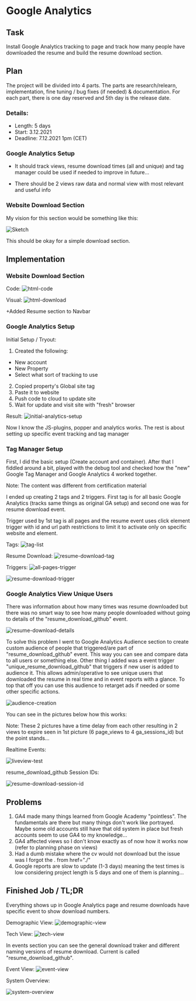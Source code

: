 # Google Analytics

## Task
Install Google Analytics tracking to page and track how many people have
downloaded the resume and build the resume download section.

## Plan
The project will be divided into 4 parts. The parts are research/relearn,
implementation, fine tuning / bug fixes (if needed) & documentation.
For each part, there is one day reserved and 5th day is the release date.

### Details:
- Length: 5 days
- Start: 3.12.2021
- Deadline: 7.12.2021 1pm (CET)

### Google Analytics Setup
- It should track views, resume download times (all and unique) and tag
manager could be used if needed to improve in future...

- There should be 2 views raw data and normal view with most relevant
and useful info

### Website Download Section
My vision for this section would be something like this:

![Sketch](/assets/download-section-sketch.jpg)

This should be okay for a simple download section.

## Implementation

### Website Download Section
Code:
![html-code](/assets/download-code.png)

Visual:
![html-download](/assets/download-section.png)

+Added Resume section to Navbar

### Google Analytics Setup
Initial Setup / Tryout:
1. Created the following:
  - New account
  - New Property
  - Select what sort of tracking to use


2. Copied property's Global site tag
3. Paste it to website
4. Push code to cloud to update site
5. Wait for update and visit site with "fresh" browser

Result:
![initial-analytics-setup](/assets/initial-js-result.png)

Now I know the JS-plugins, popper and analytics works.
The rest is about setting up specific event tracking and tag manager

### Tag Manager Setup
First, I did the basic setup (Create account and container).
After that I fiddled around a bit, played with the debug tool and
checked how the "new" Google Tag Manager and Google Analytics 4 worked together.


Note: The content was different from certification material


I ended up creating 2 tags and 2 triggers. First tag is for all basic Google
Analytics (tracks same things as original GA setup) and second one was for
resume download event.

Trigger used by 1st tag is all pages and the resume event uses click element
trigger with id and url path restrictions to limit it to activate only on
specific website and element.

Tags:
![tag-list](/assets/tags-list.png)

Resume Download:
![resume-download-tag](/assets/resume-download-tag.png)

Triggers:
![all-pages-trigger](/assets/all-pages-trigger.png)

![resume-download-trigger](/assets/resume-trigger.png)

### Google Analytics View Unique Users
There was information about how many times was resume downloaded but there was
no smart way to see how many people downloaded without going to details of the
"resume_download_github" event.

![resume-download-details](/assets/resume-download-details.png)

To solve this problem I went to Google Analytics Audience section to create
custom audience of people that triggered/are part of "resume_download_github"
event. This way you can see and compare data to all users or something else.
Other thing I added was a event trigger "unique_resume_download_github" that
triggers if new user is added to audience it. This allows admin/operative to see
unique users that downloaded the resume in real time and in event reports with a
glance. To top that off you can use this audience to retarget ads if needed or
some other specific actions.

![audience-creation](/assets/audience-creation.png)


You can see in the pictures below how this works:

Note: These 2 pictures have a time delay from each other resulting in 2 views to
expire seen in 1st picture (6 page_views to 4 ga_sessions_id) but the point
stands...

Realtime Events:

![liveview-test](/assets/liveview-test.png)

resume_download_github Session IDs:

![resume-download-session-id](/assets/download-session-id.png)

## Problems

1. GA4 made many things learned from Google Academy "pointless". The fundamentals
are there but many things don't work like portrayed. Maybe some old accounts still
have that old system in place but fresh accounts seem to use GA4 to my knowledge...
2.  GA4 affected views so I don't know exactly as of now how it works now
(refer to planning phase on views)
3. Had a dumb mistake where the cv would not download but the issue was I forgot
the . from  href="./"
4. Google reports are slow to update (1-3 days) meaning the test times is low
considering project length is 5 days and one of them is planning...



## Finished Job / TL;DR
Everything shows up in Google Analytics page and resume downloads have specific
event to show download numbers.

Demographic View:
![demographic-view](/assets/demographic-view.png)

Tech View:
![tech-view](/assets/tech-overview.png)

In events section you can see the general download traker and different
naming versions of resume download. Current is called "resume_download_github".


Event View:
![event-view](/assets/events-overview.png)

System Overview:

![system-overview](/assets/system-overview.jpg)
